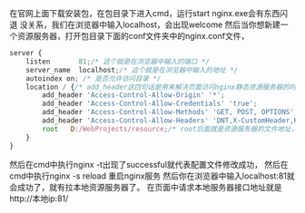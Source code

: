 在官网上面下载安装包，在包目录下进入cmd，运行start nginx.exe会有东西闪退
没关系，我们在浏览器中输入localhost，会出现welcome
然后当你想新建一个资源服务器，打开包目录下面的conf文件夹中的nginx.conf文件，

```js
server {
    listen       81;/* 这个就是在浏览器中输入的端口 */
    server_name  localhost;/* 这个就是在浏览器中输入的地址 */
    autoindex on; /* 是否允许访问目录 */
    location / {/* add_header这四句话是用来解决页面访问nginx静态资源服务器的时候，出现的跨域问题 */
        add_header 'Access-Control-Allow-Origin' '*';
        add_header 'Access-Control-Allow-Credentials' 'true';
        add_header 'Access-Control-Allow-Methods' 'GET, POST, OPTIONS';
        add_header 'Access-Control-Allow-Headers' 'DNT,X-CustomHeader,Keep-Alive,User-Agent,X-Requested-With,If-Modified-Since,Cache-Control,Content-Type';
        root   D:/WebProjects/resource;/* root后面就是资源服务器的文件地址，就是你想作为服务器新建的文件夹 ，注意斜杠的方向*/
    }
}
```

然后在cmd中执行nginx -t出现了successful就代表配置文件修改成功，
然后在cmd中执行nginx -s reload 重启nginx服务
然后你在浏览器中输入localhost:81就会成功了，就有拉本地资源服务器了。
在页面中请求本地服务器接口地址就是http://本地ip:81/